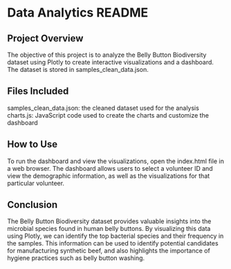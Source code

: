 # Data Analytics README
## Project Overview
The objective of this project is to analyze the Belly Button Biodiversity dataset using Plotly to create interactive visualizations and a dashboard. The dataset is stored in samples_clean_data.json.

## Files Included
samples_clean_data.json: the cleaned dataset used for the analysis
charts.js: JavaScript code used to create the charts and customize the dashboard

## How to Use
To run the dashboard and view the visualizations, open the index.html file in a web browser. The dashboard allows users to select a volunteer ID and view the demographic information, as well as the visualizations for that particular volunteer.

## Conclusion
The Belly Button Biodiversity dataset provides valuable insights into the microbial species found in human belly buttons. By visualizing this data using Plotly, we can identify the top bacterial species and their frequency in the samples. This information can be used to identify potential candidates for manufacturing synthetic beef, and also highlights the importance of hygiene practices such as belly button washing.
